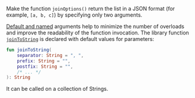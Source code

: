 

Make the function `joinOptions()` return the list in a JSON format (for example, `[a, b, c]`)
by specifying only two arguments. 

[Default and named](https://kotlinlang.org/docs/functions.html#default-arguments)
arguments help to minimize the number of overloads and improve the readability of the function invocation.
The library function [`joinToString`](https://kotlinlang.org/api/latest/jvm/stdlib/kotlin.collections/join-to-string.html)
is declared with default values for parameters:

```kotlin
fun joinToString(
    separator: String = ", ",
    prefix: String = "",
    postfix: String = "",
    /* ... */
): String
```

It can be called on a collection of Strings.
